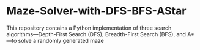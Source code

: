 # Maze-Solver-with-DFS-BFS-AStar
This repository contains a Python implementation of three search algorithms—Depth-First Search (DFS), Breadth-First Search (BFS), and A*—to solve a randomly generated maze
